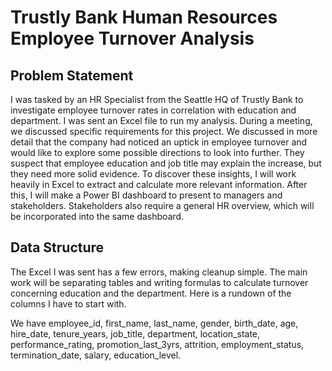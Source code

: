 # Trustly Bank Human Resources Employee Turnover Analysis

## Problem Statement 

I was tasked by an HR Specialist from the Seattle HQ of Trustly Bank to investigate employee turnover rates in correlation with education and department. I was sent an Excel file to run my analysis. During a meeting, we discussed specific requirements for this project. We discussed in more detail that the company had noticed an uptick in employee turnover and would like to explore some possible directions to look into further. They suspect that employee education and job title may explain the increase, but they need more solid evidence. To discover these insights, I will work heavily in Excel to extract and calculate more relevant information. After this, I will make a Power BI dashboard to present to managers and stakeholders. Stakeholders also require a general HR overview, which will be incorporated into the same dashboard.

## Data Structure

The Excel I was sent has a few errors, making cleanup simple. The main work will be separating tables and writing formulas to calculate turnover concerning education and the department. Here is a rundown of the columns I have to start with.

We have employee_id, first_name, last_name, gender, birth_date, age, hire_date, tenure_years, job_title, department, location_state, performance_rating, promotion_last_3yrs, attrition, employment_status, termination_date, salary, education_level.
